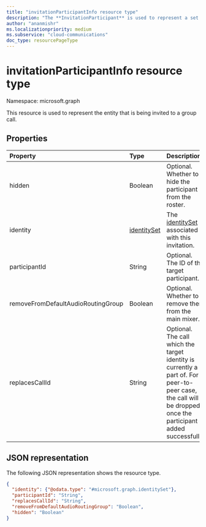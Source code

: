 ```yaml
---
title: "invitationParticipantInfo resource type"
description: "The **InvitationParticipant** is used to represent a set of identities associated with a conversation invitation, and provides additional invitation parameters."
author: "ananmishr"
ms.localizationpriority: medium
ms.subservice: "cloud-communications"
doc_type: resourcePageType
---
```


# invitationParticipantInfo resource type

Namespace: microsoft.graph

This resource is used to represent the entity that is being invited to a group call. 

## Properties

| Property                           | Type                          | Description                                                                          |
| :--------------------------------- | :---------------------------- | :----------------------------------------------------------------------------------- |
| hidden                             | Boolean                       | Optional. Whether to hide the participant from the roster. |
| identity                           | [identitySet](identityset.md) | The [identitySet](identityset.md) associated with this invitation.                   |
| participantId                      | String                        | Optional. The ID of the target participant.                                          |
| removeFromDefaultAudioRoutingGroup | Boolean                       | Optional. Whether to remove them from the main mixer. |
| replacesCallId                     | String                        | Optional. The call which the target identity is currently a part of. For peer-to-peer case, the call will be dropped once the participant is added successfully. |

## JSON representation

The following JSON representation shows the resource type.

<!-- {
  "blockType": "resource",
  "optionalProperties": [
    "replacesCallId"
  ],
  "@odata.type": "microsoft.graph.invitationParticipantInfo"
}-->
```json
{
  "identity": {"@odata.type": "#microsoft.graph.identitySet"},
  "participantId": "String",  
  "replacesCallId": "String",
  "removeFromDefaultAudioRoutingGroup": "Boolean",
  "hidden": "Boolean"
}
```

<!-- uuid: 8fcb5dbc-d5aa-4681-8e31-b001d5168d79
2015-10-25 14:57:30 UTC -->
<!--
{
  "type": "#page.annotation",
  "description": "invitationParticipantInfo resource",
  "keywords": "",
  "section": "documentation",
  "tocPath": "",
  "suppressions": []
}
-->


